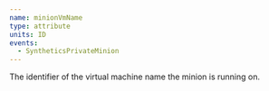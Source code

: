 ```yaml
---
name: minionVmName
type: attribute
units: ID
events:
  - SyntheticsPrivateMinion
---
```


The identifier of the virtual machine name the minion is running on.